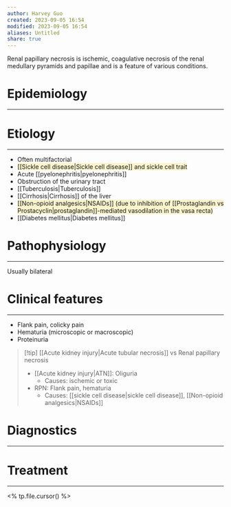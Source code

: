 ```yaml
---
author: Harvey Guo
created: 2023-09-05 16:54
modified: 2023-09-05 16:54
aliases: Untitled
share: true
---
```

Renal papillary necrosis is ischemic, coagulative necrosis of the renal medullary pyramids and papillae and is a feature of various conditions.
# Epidemiology
---

# Etiology
---
- Often multifactorial
- <span style="background:rgba(240, 200, 0, 0.2)">[[Sickle cell disease|Sickle cell disease]] and sickle cell trait</span>
- Acute [[pyelonephritis|pyelonephritis]]
- Obstruction of the urinary tract
- [[Tuberculosis|Tuberculosis]]
- [[Cirrhosis|Cirrhosis]] of the liver
- <span style="background:rgba(240, 200, 0, 0.2)">[[Non-opioid analgesics|NSAIDs]] (due to inhibition of [[Prostaglandin vs Prostacyclin|prostaglandin]]-mediated vasodilation in the vasa recta)</span>
- [[Diabetes mellitus|Diabetes mellitus]]

# Pathophysiology
---
Usually bilateral

# Clinical features
---
- Flank pain, colicky pain
- Hematuria (microscopic or macroscopic)
- Proteinuria

>[!tip] [[Acute kidney injury|Acute tubular necrosis]] vs Renal papillary necrosis
>- [[Acute kidney injury|ATN]]: Oliguria
>	- Causes: ischemic or toxic
>- RPN: Flank pain, hematuria
>	- Causes: [[sickle cell disease|sickle cell disease]], [[Non-opioid analgesics|NSAIDs]]

# Diagnostics
---


# Treatment
---
<% tp.file.cursor() %>

